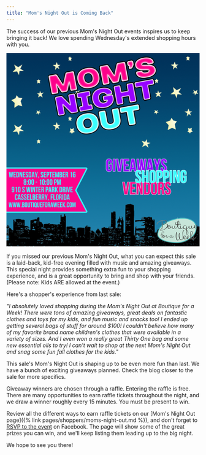 ```yaml
---
title: "Mom's Night Out is Coming Back"
---
```


The success of our previous Mom's Night Out events inspires us to keep bringing it back! We love spending Wednesday's extended shopping hours with you.

![](/img/blog/IMG_0360.jpg)

If you missed our previous Mom's Night Out, what you can expect this sale is a laid-back, kid-free evening filled with music and amazing giveaways. This special night provides something extra fun to your shopping experience, and is a great opportunity to bring and shop with your friends. (Please note: Kids ARE allowed at the event.)

Here's a shopper's experience from last sale:

_"I absolutely loved shopping during the Mom's Night Out at Boutique for a Week! There were tons of amazing giveaways, great deals on fantastic clothes and toys for my kids, and fun music and snacks too! I ended up getting several bags of stuff for around $100! I couldn't believe how many of my favorite brand name children's clothes that were available in a variety of sizes. And I even won a really great Thirty One bag and some new essential oils to try! I can't wait to shop at the next Mom's Night Out and snag some fun fall clothes for the kids."_

This sale's Mom's Night Out is shaping up to be even more fun than last. We have a bunch of exciting giveaways planned. Check the blog closer to the sale for more specifics.

Giveaway winners are chosen through a raffle. Entering the raffle is free. There are many opportunities to earn raffle tickets throughout the night, and we draw a winner roughly every 15 minutes. You must be present to win.

Review all the different ways to earn raffle tickets on our [Mom's Night Out page]({% link pages/shoppers/moms-night-out.md %}), and don't forget to [RSVP to the event](https://www.facebook.com/events/1199115756770490/) on Facebook. The page will show some of the great prizes you can win, and we'll keep listing them leading up to the big night.

We hope to see you there!
